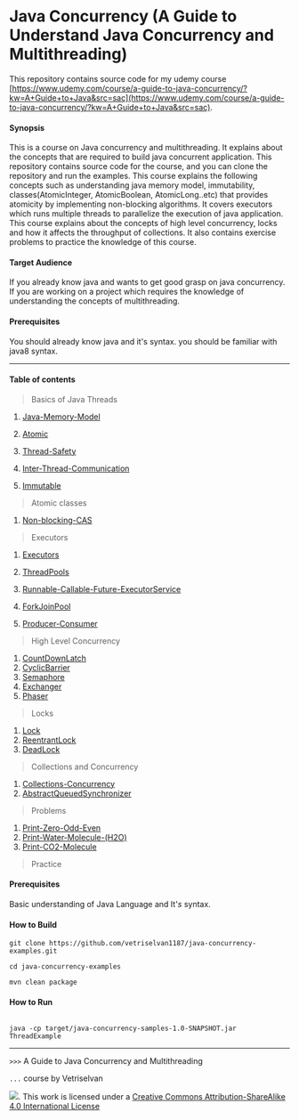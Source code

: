 # Java Concurrency (A Guide to Understand Java Concurrency and Multithreading)

This repository contains source code for my udemy course
[https://www.udemy.com/course/a-guide-to-java-concurrency/?kw=A+Guide+to+Java&src=sac](https://www.udemy.com/course/a-guide-to-java-concurrency/?kw=A+Guide+to+Java&src=sac).

#### Synopsis
This is a course on Java concurrency and multithreading. It explains about the concepts that are required to build java
concurrent application. This repository contains source code for the course, and you can clone the repository and run the 
examples. This course explains the following concepts such as understanding java memory model, immutability, classes(AtomicInteger, AtomicBoolean, AtomicLong..etc) that
provides atomicity by implementing non-blocking algorithms. It covers executors which runs multiple threads to parallelize the execution of java application.
This course explains about the concepts of high level concurrency, locks and how it affects the throughput of collections.
It also contains exercise problems to practice the knowledge of this course.


#### Target Audience
If you already know java and wants to get good grasp on java concurrency. If you are working on a project which requires
the knowledge of understanding the concepts of multithreading.

#### Prerequisites
You should already know java and it's syntax.
you should be familiar with java8 syntax.

---

#### Table of contents

> Basics of Java Threads

1. [Java-Memory-Model](#Java-Memory-Model)

2. [Atomic](#Atomic)

3. [Thread-Safety](#Thread-Safety)

4. [Inter-Thread-Communication](#Inter-Thread-Communication)

5. [Immutable](#Immutable)


> Atomic classes

1. [Non-blocking-CAS](#Non-blocking-CAS)


> Executors 

1. [Executors](#Executors)

2. [ThreadPools](#ThreadPools)

3. [Runnable-Callable-Future-ExecutorService](#Runnable-Callable-Future-ExecutorService)

4. [ForkJoinPool](#ForkJoinPool)

5. [Producer-Consumer](#Porducer-Consumer)


> High Level Concurrency

1. [CountDownLatch](#CountDownLatch)
2. [CyclicBarrier](#CyclicBarrier)
3. [Semaphore](#Semaphore)
4. [Exchanger](#Exchanger)
5. [Phaser](#Phaser)

> Locks

1. [Lock](#Lock)
2. [ReentrantLock](#ReentrantLock)
3. [DeadLock](#DeadLock)

> Collections and Concurrency

1. [Collections-Concurrency](#Collections-Concurrency)
2. [AbstractQueuedSynchronizer](#AbstractQueuedSynchronizer)


> Problems

1. [Print-Zero-Odd-Even](#Print-Zero-Odd-Even)
2. [Print-Water-Molecule-(H2O)](#Print-Water-Molecule)
3. [Print-CO2-Molecule](Print-CO2-Molecule)

> Practice


#### Prerequisites
Basic understanding of Java Language and It'_s_ syntax.

#### How to Build

```
git clone https://github.com/vetriselvan1187/java-concurrency-examples.git

cd java-concurrency-examples

mvn clean package

```

#### How to Run

```

java -cp target/java-concurrency-samples-1.0-SNAPSHOT.jar ThreadExample

```

---

`>>>`  A Guide to Java Concurrency and Multithreading

`...`  course by Vetriselvan

![](https://i.creativecommons.org/l/by-sa/4.0/88x31.png). This work is licensed under a [Creative Commons Attribution-ShareAlike 4.0 International License](http://creativecommons.org/licenses/by-sa/4.0/)

